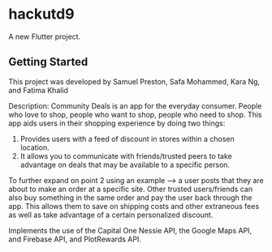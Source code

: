 # hackutd9

A new Flutter project.

## Getting Started

This project was developed by Samuel Preston, Safa Mohammed, Kara Ng, and Fatima Khalid

Description:
Community Deals is an app for the everyday consumer. People who love to shop, 
people who want to shop, people who need to shop. This app aids users in their shopping 
experience by doing two things:
1. Provides users with a feed of discount in stores within a chosen location.
2. It allows you to communicate with friends/trusted peers to take advantage on deals that may be available to a specific person.

To further expand on point 2 using an example --> a user posts that they are about to make an order at a specific site.
Other trusted users/friends can also buy something in the same order and pay the user back through the app. 
This allows them to save on shipping costs and other extraneous fees as well as take advantage of a certain personalized discount.

Implements the use of the Capital One Nessie API, the Google Maps API, and Firebase API, and PlotRewards API.
